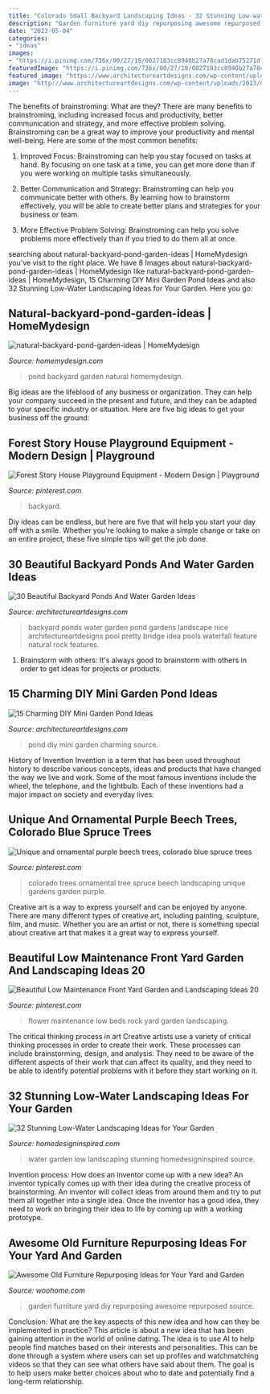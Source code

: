 ```yaml
---
title: "Colorado Small Backyard Landscaping Ideas - 32 Stunning Low-water Landscaping Ideas For Your Garden"
description: "Garden furniture yard diy repurposing awesome repurposed source"
date: "2023-05-04"
categories:
- "ideas"
images:
- "https://i.pinimg.com/736x/00/27/18/0027183cc8940b27a78cad1dab75271d.jpg"
featuredImage: "https://i.pinimg.com/736x/00/27/18/0027183cc8940b27a78cad1dab75271d.jpg"
featured_image: "https://www.architectureartdesigns.com/wp-content/uploads/2015/06/846.jpg"
image: "http://www.architectureartdesigns.com/wp-content/uploads/2013/04/Backyard-ArchitectureArtDesigns-1.jpg"
---
```



The benefits of brainstroming: What are they?
There are many benefits to brainstroming, including increased focus and productivity, better communication and strategy, and more effective problem solving. Brainstroming can be a great way to improve your productivity and mental well-being. Here are some of the most common benefits: 
1. Improved Focus: Brainstroming can help you stay focused on tasks at hand. By focusing on one task at a time, you can get more done than if you were working on multiple tasks simultaneously. 

2. Better Communication and Strategy: Brainstroming can help you communicate better with others. By learning how to brainstorm effectively, you will be able to create better plans and strategies for your business or team. 

3. More Effective Problem Solving: Brainstroming can help you solve problems more effectively than if you tried to do them all at once.

	

		
searching about natural-backyard-pond-garden-ideas | HomeMydesign you've visit to the right place. We have 8 Images about natural-backyard-pond-garden-ideas | HomeMydesign like natural-backyard-pond-garden-ideas | HomeMydesign, 15 Charming DIY Mini Garden Pond Ideas and also 32 Stunning Low-Water Landscaping Ideas for Your Garden. Here you go:
		
    
## Natural-backyard-pond-garden-ideas | HomeMydesign

<img loading=lazy src="https://homemydesign.com/wp-content/uploads/2015/04/natural-backyard-pond-garden-ideas.jpg" onerror="this.onerror=null;this.src='https://tse4.mm.bing.net/th?id=OIP.iXqLx7Ege1joC78m9LBKEgHaJ4&amp;pid=15.1';" alt="natural-backyard-pond-garden-ideas | HomeMydesign">

_Source: homemydesign.com_

>pond backyard garden natural homemydesign. 

	

Big ideas are the lifeblood of any business or organization. They can help your company succeed in the present and future, and they can be adapted to your specific industry or situation. Here are five big ideas to get your business off the ground: 

    
## Forest Story House Playground Equipment - Modern Design | Playground

<img loading=lazy src="https://i.pinimg.com/736x/00/27/18/0027183cc8940b27a78cad1dab75271d.jpg" onerror="this.onerror=null;this.src='https://tse1.mm.bing.net/th?id=OIP.TPELdEEYR9KYZ-I3-Nx1NQHaLF&amp;pid=15.1';" alt="Forest Story House Playground Equipment - Modern Design | Playground">

_Source: pinterest.com_

>backyard. 

	

Diy ideas can be endless, but here are five that will help you start your day off with a smile. Whether you're looking to make a simple change or take on an entire project, these five simple tips will get the job done.

    
## 30 Beautiful Backyard Ponds And Water Garden Ideas

<img loading=lazy src="http://www.architectureartdesigns.com/wp-content/uploads/2013/04/Backyard-ArchitectureArtDesigns-1.jpg" onerror="this.onerror=null;this.src='https://tse1.mm.bing.net/th?id=OIP.dukAePzm0-a-W5Tn6EqUiQHaJ4&amp;pid=15.1';" alt="30 Beautiful Backyard Ponds And Water Garden Ideas">

_Source: architectureartdesigns.com_

>backyard ponds water garden pond gardens landscape nice architectureartdesigns pool pretty bridge idea pools waterfall feature natural rock features. 

	

1. Brainstorm with others: It's always good to brainstorm with others in order to get ideas for projects or products.

    
## 15 Charming DIY Mini Garden Pond Ideas

<img loading=lazy src="https://www.architectureartdesigns.com/wp-content/uploads/2015/06/846.jpg" onerror="this.onerror=null;this.src='https://tse4.mm.bing.net/th?id=OIP.fl3lK_rj3Ej9Sys4E7wj8wHaLD&amp;pid=15.1';" alt="15 Charming DIY Mini Garden Pond Ideas">

_Source: architectureartdesigns.com_

>pond diy mini garden charming source. 

	

History of Invention
Invention is a term that has been used throughout history to describe various concepts, ideas and products that have changed the way we live and work. Some of the most famous inventions include the wheel, the telephone, and the lightbulb. Each of these inventions had a major impact on society and everyday lives.

    
## Unique And Ornamental Purple Beech Trees, Colorado Blue Spruce Trees

<img loading=lazy src="https://i.pinimg.com/736x/04/b7/b3/04b7b37f109aeed813ef2e0d0c4a10c9.jpg" onerror="this.onerror=null;this.src='https://tse1.mm.bing.net/th?id=OIP.XeTOVkM0mzR8kJvPSbSCAAHaLG&amp;pid=15.1';" alt="Unique and ornamental purple beech trees, colorado blue spruce trees">

_Source: pinterest.com_

>colorado trees ornamental tree spruce beech landscaping unique gardens garden purple. 

	

Creative art is a way to express yourself and can be enjoyed by anyone. There are many different types of creative art, including painting, sculpture, film, and music. Whether you are an artist or not, there is something special about creative art that makes it a great way to express yourself.

    
## Beautiful Low Maintenance Front Yard Garden And Landscaping Ideas 20

<img loading=lazy src="https://i.pinimg.com/736x/b8/91/ab/b891abbb1eff6cc558bb74ff9acf1d26.jpg" onerror="this.onerror=null;this.src='https://tse1.mm.bing.net/th?id=OIP.MDFxE5kMZ2uh2d8v_jh7NwHaLF&amp;pid=15.1';" alt="Beautiful Low Maintenance Front Yard Garden and Landscaping Ideas 20">

_Source: pinterest.com_

>flower maintenance low beds rock yard garden landscaping. 

	

The critical thinking process in art
Creative artists use a variety of critical thinking processes in order to create their work. These processes can include brainstorming, design, and analysis. They need to be aware of the different aspects of their work that can affect its quality, and they need to be able to identify potential problems with it before they start working on it.

    
## 32 Stunning Low-Water Landscaping Ideas For Your Garden

<img loading=lazy src="http://www.homedesigninspired.com/wp-content/uploads/2016/05/HDI_Water_Free_Garden_011.jpg" onerror="this.onerror=null;this.src='https://tse1.mm.bing.net/th?id=OIP.rUJz0qHAjF7DE8DlP03NXwHaKi&amp;pid=15.1';" alt="32 Stunning Low-Water Landscaping Ideas for Your Garden">

_Source: homedesigninspired.com_

>water garden low landscaping stunning homedesigninspired source. 

	

Invention process: How does an inventor come up with a new idea?
An inventor typically comes up with their idea during the creative process of brainstorming. An inventor will collect ideas from around them and try to put them all together into a single idea. Once the inventor has a good idea, they need to work on bringing their idea to life by coming up with a working prototype.

    
## Awesome Old Furniture Repurposing Ideas For Your Yard And Garden

<img loading=lazy src="https://www.woohome.com/wp-content/uploads/2016/02/repurposed-furniture-garden-yard-12.jpg" onerror="this.onerror=null;this.src='https://tse1.mm.bing.net/th?id=OIP.3pGok8iSjaVTehAryotYogHaJ4&amp;pid=15.1';" alt="Awesome Old Furniture Repurposing Ideas for Your Yard and Garden">

_Source: woohome.com_

>garden furniture yard diy repurposing awesome repurposed source. 

	

Conclusion: What are the key aspects of this new idea and how can they be implemented in practice?
This article is about a new idea that has been gaining attention in the world of online dating. The idea is to use AI to help people find matches based on their interests and personalities. This can be done through a system where users can set up profiles and watchmatching videos so that they can see what others have said about them. The goal is to help users make better choices about who to date and potentially find a long-term relationship.

